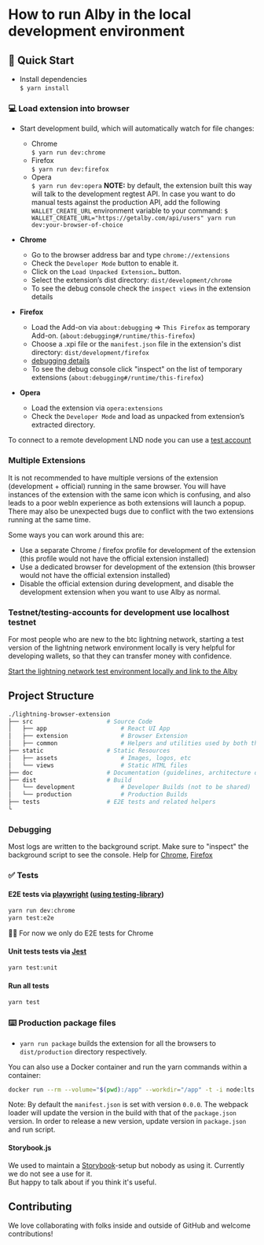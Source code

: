 # How to run Alby in the local development environment

## 🚀 Quick Start

- Install dependencies\
  `$ yarn install`

### 💻 Load extension into browser

- Start development build, which will automatically watch for file changes:

  - Chrome\
    `$ yarn run dev:chrome`
  - Firefox\
    `$ yarn run dev:firefox`
  - Opera\
     `$ yarn run dev:opera`
    **NOTE:** by default, the extension built this way will talk to the development regtest API. In case you want to do manual tests against the production API, add the following `WALLET_CREATE_URL` environment variable to your command: `$ WALLET_CREATE_URL="https://getalby.com/api/users" yarn run dev:your-browser-of-choice`

- **Chrome**

  - Go to the browser address bar and type `chrome://extensions`
  - Check the `Developer Mode` button to enable it.
  - Click on the `Load Unpacked Extension…` button.
  - Select the extension’s dist directory: `dist/development/chrome`
  - To see the debug console check the `inspect views` in the extension details

- **Firefox**

  - Load the Add-on via `about:debugging` => `This Firefox` as temporary Add-on. (`about:debugging#/runtime/this-firefox`)
  - Choose a .xpi file or the `manifest.json` file in the extension's dist directory: `dist/development/firefox`
  - [debugging details](https://extensionworkshop.com/documentation/develop/debugging/#debugging_popups)
  - To see the debug console click "inspect" on the list of temporary extensions (`about:debugging#/runtime/this-firefox`)

- **Opera**

  - Load the extension via `opera:extensions`
  - Check the `Developer Mode` and load as unpacked from extension’s extracted directory.

To connect to a remote development LND node you can use a [test account](https://github.com/bumi/lightning-browser-extension/wiki/Test-setup)

### Multiple Extensions

It is not recommended to have multiple versions of the extension (development + official) running in the same browser. You will have instances of the extension with the same icon which is confusing, and also leads to a poor webln experience as both extensions will launch a popup. There may also be unexpected bugs due to conflict with the two extensions running at the same time.

Some ways you can work around this are:

- Use a separate Chrome / firefox profile for development of the extension (this profile would not have the official extension installed)
- Use a dedicated browser for development of the extension (this browser would not have the official extension installed)
- Disable the official extension during development, and disable the development extension when you want to use Alby as normal.

### Testnet/testing-accounts for development use localhost testnet

For most people who are new to the btc lightning network, starting a test version of the lightning network environment locally is very helpful for developing wallets, so that they can transfer money with confidence.

[Start the lightning network test environment locally and link to the Alby](https://github.com/getAlby/lightning-browser-extension/wiki/Start-the-lightning-network-test-environment-locally-and-link-to-the-Alby)

## Project Structure

```bash
./lightning-browser-extension
├── src                     # Source Code
│   ├── app                     # React UI App
│   ├── extension               # Browser Extension
│   ├── common                  # Helpers and utilities used by both the React App and the Browser Extension
├── static                  # Static Resources
│   ├── assets                  # Images, logos, etc
│   └── views                   # Static HTML files
├── doc                     # Documentation (guidelines, architecture docs, etc)
├── dist                    # Build
│   └── development             # Developer Builds (not to be shared)
│   └── production              # Production Builds
├── tests                   # E2E tests and related helpers
└
```

### Debugging

Most logs are written to the background script. Make sure to "inspect" the background script to see the console. Help for [Chrome](https://developer.chrome.com/docs/extensions/mv3/tut_debugging/), [Firefox](https://extensionworkshop.com/documentation/develop/debugging/)

### :white_check_mark: Tests

#### E2E tests via [playwright](https://playwright.dev) ([using testing-library](https://testing-library.com/docs/pptr-testing-library/intro/))

```bash
yarn run dev:chrome
yarn test:e2e
```

:tipping_hand_woman: For now we only do E2E tests for Chrome

#### Unit tests tests via [Jest](https://jestjs.io)

```bash
yarn test:unit
```

#### Run all tests

```bash
yarn test
```

### ⌨️ Production package files

- `yarn run package` builds the extension for all the browsers to `dist/production` directory respectively.

You can also use a Docker container and run the yarn commands within a container:

```bash
docker run --rm --volume="$(pwd):/app" --workdir="/app" -t -i node:lts "yarn install && yarn run package"
```

Note: By default the `manifest.json` is set with version `0.0.0`. The webpack loader will update the version in the build with that of the `package.json` version. In order to release a new version, update version in `package.json` and run script.

#### Storybook.js

We used to maintain a [Storybook](https://storybook.js.org)-setup but nobody as using it. Currently we do not see a use for it.\
But happy to talk about if you think it's useful.

## Contributing

We love collaborating with folks inside and outside of GitHub and welcome contributions!
